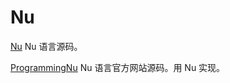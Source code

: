 Nu
==

[Nu](https://github.com/timburks/nu)
Nu 语言源码。

[ProgrammingNu](https://github.com/timburks/programmingnu)
Nu 语言官方网站源码。用 Nu 实现。
